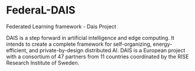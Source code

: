 # FederaL-DAIS
Federated Learning framework - Dais Project

DAIS is a step forward in artificial intelligence and edge computing. It intends to create a complete framework for self-organizing, energy-efficient, and private-by-design distributed AI. DAIS is a European project with a consortium of 47 partners from 11 countries coordinated by the RISE Research Institute of Sweden.
